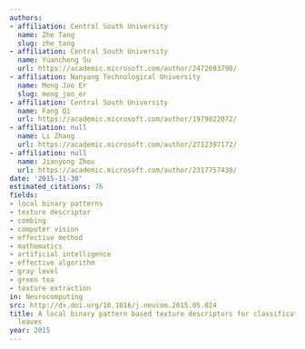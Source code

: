 ```yaml
---
authors:
- affiliation: Central South University
  name: Zhe Tang
  slug: zhe_tang
- affiliation: Central South University
  name: Yuancheng Su
  url: https://academic.microsoft.com/author/2472693790/
- affiliation: Nanyang Technological University
  name: Meng Joo Er
  slug: meng_joo_er
- affiliation: Central South University
  name: Fang Qi
  url: https://academic.microsoft.com/author/1979822072/
- affiliation: null
  name: Li Zhang
  url: https://academic.microsoft.com/author/2712397172/
- affiliation: null
  name: Jianyong Zhou
  url: https://academic.microsoft.com/author/2317757430/
date: '2015-11-30'
estimated_citations: 76
fields:
- local binary patterns
- texture descriptor
- combing
- computer vision
- effective method
- mathematics
- artificial intelligence
- effective algorithm
- gray level
- green tea
- texture extraction
in: Neurocomputing
src: http://dx.doi.org/10.1016/j.neucom.2015.05.024
title: A local binary pattern based texture descriptors for classification of tea
  leaves
year: 2015
---
```

